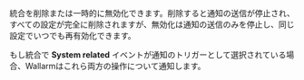 統合を削除または一時的に無効化できます。削除すると通知の送信が停止され、すべての設定が完全に削除されますが、無効化は通知の送信のみを停止し、同じ設定でいつでも再有効化できます。

もし統合で **System related** イベントが通知のトリガーとして選択されている場合、Wallarmはこれら両方の操作について通知します。